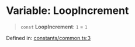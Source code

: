 # Variable: LoopIncrement

> `const` **LoopIncrement**: `1` = `1`

Defined in: [constants/common.ts:3](https://github.com/MohammadAObed/typescript-common/blob/8c4e86bc13fead3d3a005039320ea8bf26c35430/src/constants/common.ts#L3)
